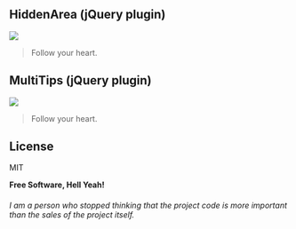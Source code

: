 

## HiddenArea (jQuery plugin)
![](https://pandao.github.io/editor.md/examples/images/4.jpg)

> Follow your heart.

## MultiTips (jQuery plugin)
![](https://pandao.github.io/editor.md/examples/images/4.jpg)

> Follow your heart.
> 
## License

MIT

**Free Software, Hell Yeah!**
###### I am a person who stopped thinking that the project code is more important than the sales of the project itself.
